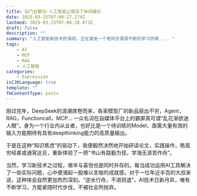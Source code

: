```yaml
---
title: 石门台散记-人工智能让我没了休闲娱乐
date: 2025-03-25T07:09:27.274Z
lastmod: 2025-03-25T07:09:28.873Z
draft: false
description: ""
summary: "人工智能新技术的涌现，正在激发一个老同志源源不断的学习热情 ... "
tags:
    - AI
    - MCP
    - RAG
    - 人工智能
categories:
    - Expression
isCJKLanguage: true
template: ""
fmContentType: posts
---
```


刚过完年，DeepSeek的浪潮席卷而来，各家模型厂的新品层出不穷，Agent，RAG，Functioncall，MCP... 一众名词在自媒体平台上的霸屏真可谓“乱花渐欲迷人眼”。身为一个行业内从业者，也好比是一个待训练的Model，亟需大量有效的输入方能期待有具有deepthinking能力的高质量输出。

于是在这种“知识焦虑”的驱动下，我便毅然决然地开始研读论文，实践操作，皓首穷经甚或通宵达旦，重新体验了一把“书山有路勤为径，学海无涯苦作舟”。

当然，学习新技术之过程，艰辛与喜悦也是同时并存的。每当成功运用AI工具解决了一些实际问题，心中便涌起一股难以言喻的成就感。对于一位年近半百的大叔来说，这种体会自然更加热烈深刻。“逆水行舟，不进则退”，AI技术日新月异，唯有不断学习，方能紧随时代步伐，不被社会所抛弃。